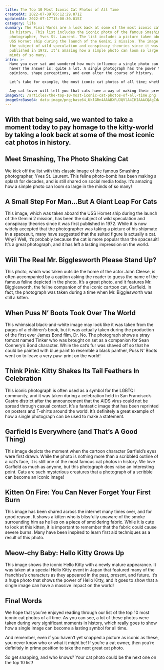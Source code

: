 ```yaml
---
title: The Top 10 Most Iconic Cat Photos of All Time
createdAt: 2022-07-09T06:12:29.871Z
updatedAt: 2022-07-17T15:00:30.015Z
category: life
summary: The Final Words are a look back at some of the most iconic cat photos
  in history. This list includes the iconic photo of the famous Smashing
  photographer, Yves St. Laurent. The list includes a picture taken aboard the
  USS Hornet ship during the launch of the Gemini 2 mission. The image has been
  the subject of wild speculation and conspiracy theories since it was first
  published in 1972. It’s amazing how a simple photo can loom so large in the
  minds of so many.
intro: >-
  Have you ever sat and wondered how much influence a single photo can
  have? The answer is: quite a lot. A single photograph has the power to change
  opinions, shape perceptions, and even alter the course of history. 

  Let’s take for example, the most iconic cat photos of all time; whether you love them or hate them, their fame cannot be denied. These are images that have been shared on social media sites and printed on t-shirts and posters across the globe. And we think they’re pretty iconic!

  Any cat lover will tell you that cats have a way of making their presence known in an almost ethereal manner. Perhaps it is because cats are so often independent and solitary creatures who keep to themselves when they wish to remain undetected; or maybe it is because as fellow feline lovers know personally, there is something about these sly little creatures that seem to tap into some strange wavelength only accessible to them. Whatever the reason may be, there’s no denying that cats have left an everlasting mark on society through their ability to conquer our imaginations with just a simple look or gesture.
imageSrc: /articles/the-top-10-most-iconic-cat-photos-of-all-time.png
imageSrcBase64: data:image/png;base64,UklGRn4AAABXRUJQVlA4IHIAAACQAgCdASoKAAoAAUAmJZQCw8OAFXN6v8lCib+EcAD+/A0Sy/BDDV5epn/9c6U3tD/9Ocx/AzI7//h5gQhMQdx7X/96yWt5omUwh3xoSIqy32wgbQ9cjf9BZeWwvLo5c6yo8zIuVBMp9Y9KD7Ime1eAAAA=
---
```


## With that being said, we wanted to take a moment today to pay homage to the kitty-world by taking a look back at some of the most iconic cat photos in history.

## Meet Smashing, The Photo Shaking Cat

We kick off the list with this classic image of the famous Smashing photographer, Yves St. Laurent. This feline photo-bomb has been making a splash for decades, and is still shared on social media today. It’s amazing how a simple photo can loom so large in the minds of so many!

## A Small Step For Man…But A Giant Leap For Cats

This image, which was taken aboard the USS Hornet ship during the launch of the Gemini 2 mission, has been the subject of wild speculation and conspiracy theories since it was first published in 1972. While it is now widely accepted that the photographer was taking a picture of his shipmate in a spacesuit, many have suggested that the suited figure is actually a cat. Why? Well, it’s probably because the cat is more popular than the spacesuit! It’s a great photograph, and it has left a lasting impression on the world.

## Will The Real Mr. Bigglesworth Please Stand Up?

This photo, which was taken outside the home of the actor John Cleese, is often accompanied by a caption asking the reader to guess the name of the famous feline depicted in the photo. It’s a great photo, and it features Mr. Bigglesworth, the feline companion of the iconic cartoon cat, Garfield. In fact, the photograph was taken during a time when Mr. Bigglesworth was still a kitten.

## When Puss N’ Boots Took Over The World

This whimsical black-and-white image may look like it was taken from the pages of a children’s book, but it was actually taken during the production of the first ever James Bond film, Dr. No. The photograph shows a stray tomcat named Tinker who was brought on set as a companion for Sean Connery’s Bond character. While the cat’s fur was shaved off so that he could be painted with blue paint to resemble a black panther, Puss N’ Boots went on to leave a very paw-print on the world!

## Think Pink: Kitty Shakes Its Tail Feathers In Celebration

This iconic photograph is often used as a symbol for the LGBTQI community, and it was taken during a celebration held in San Francisco’s Castro district after the announcement that the AIDS virus could not be spread through casual contact. It’s a fantastic image that has been reprinted on posters and T-shirts around the world. It’s definitely a great example of how a single photograph can be used to make a statement.

## Garfield Is Everywhere (and That’s A Good Thing)

This image depicts the moment when the cartoon character Garfield’s eyes were first drawn. While the photo is nothing more than a scribbled outline of a cat’s face, it is still one of the most famous cat photos in history. We love Garfield as much as anyone, but this photograph does raise an interesting point. Cats are such mysterious creatures that a photograph of a scribble can become an iconic image!

## Kitten On Fire: You Can Never Forget Your First Burn

This image has been shared across the internet many times over, and for good reason. It shows a kitten who is blissfully unaware of the smoke surrounding him as he lies on a piece of smoldering fabric. While it is cute to look at this kitten, it is important to remember that the fabric could cause severe burns. Many have been inspired to learn first aid techniques as a result of this photo.

## Meow-chy Baby: Hello Kitty Grows Up

This image shows the iconic Hello Kitty with a newly mature appearance. It was taken at a special Hello Kitty event in Japan that featured many of the franchise’s characters as they appeared in the past, present, and future. It’s a huge photo that shows the power of Hello Kitty, and it goes to show that a single image can have a massive impact on the world!

## Final Words

We hope that you’ve enjoyed reading through our list of the top 10 most iconic cat photos of all time. As you can see, a lot of these photos were taken during very significant moments in history, which really goes to show how a single image can become a lasting symbol for all time.

And remember, even if you haven’t yet snapped a picture as iconic as these, you never know who or what it might be! If you’re a cat owner, then you’re definitely in prime position to take the next great cat photo.

So get snapping, and who knows? Your cat photo could be the next one on the top 10 list!

